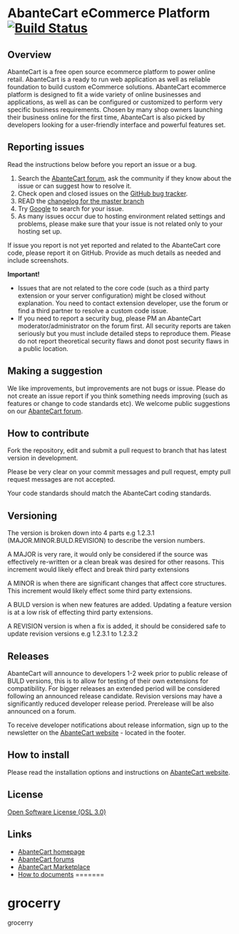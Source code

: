# AbanteCart eCommerce Platform [![Build Status](https://travis-ci.org/abantecart/abantecart-src.svg?branch=master)](https://travis-ci.org/abantecart/abantecart-src)


## Overview

AbanteCart is a free open source ecommerce platform to power online retail. AbanteCart is a ready to run web application as well as reliable foundation to build custom eCommerce solutions. 
AbanteCart ecommerce platform is designed to fit a wide variety of online businesses and applications, as well as can be configured or customized to perform very specific business requirements. Chosen by many shop owners launching their business online for the first time, AbanteCart is also picked by developers looking for a user-friendly interface and powerful features set. 

## Reporting issues

Read the instructions below before you report an issue or a bug.

 1. Search the [AbanteCart forum](http://forum.abantecart.com), ask the community if they know about the issue or can suggest how to resolve it.
 2. Check open and closed issues on the [GitHub bug tracker](https://github.com/abantecart/abantecart-src/issues).
 3. READ the [changelog for the master branch](https://github.com/abantecart/abantecart-src/blob/master/release_notes.txt)
 4. Try [Google](http://www.google.com) to search for your issue.
 5. As many issues occur due to hosting environment related settings and problems, please make sure that your issue is not related only  to your hosting set up. 

If issue you report is not yet reported and related to the AbanteCart core code, please report it on GitHub. Provide as much details as needed and include screenshots.

**Important!**
- Issues that are not related to the core code (such as a third party extension or your server configuration) might be closed without explanation. You need to contact extension developer, use the forum or find a third partner to resolve a custom code issue.
- If you need to report a security bug, please PM an AbanteCart moderator/administrator on the forum first. All security reports are taken seriously but you must include detailed steps to reproduce them. Please do not report theoretical security flaws and donot post security flaws in a public location.

## Making a suggestion

We like improvements, but improvements are not bugs or issue. Please do not create an issue report if you think something needs improving (such as features or change to code standards etc).
We welcome public suggestions on our [AbanteCart forum](http://forum.abantecart.com).

## How to contribute

Fork the repository, edit and submit a pull request to branch that has latest version in development.

Please be very clear on your commit messages and pull request, empty pull request messages are not accepted.

Your code standards should match the AbanteCart coding standards. 

## Versioning

The version is broken down into 4 parts e.g 1.2.3.1 (MAJOR.MINOR.BULD.REVISION) to describe the version numbers.

A MAJOR is very rare, it would only be considered if the source was effectively re-written or a clean break was desired for other reasons. This increment would likely effect and break third party extensions

A MINOR is when there are significant changes that affect core structures. This increment would likely effect some third party extensions.

A BULD version is when new features are added. Updating a feature version is at a low risk of effecting third party extensions.

A REVISION version is when a fix is added, it should be considered safe to update revision versions e.g 1.2.3.1 to 1.2.3.2

## Releases

AbanteCart will announce to developers 1-2 week prior to public release of BULD versions, this is to allow for testing of their own extensions for compatibility. For bigger releases an extended period will be considered following an announced release candidate. Revision versions may have a significantly reduced developer release period.
Prerelease will be also announced on a forum.

To receive developer notifications about release information, sign up to the newsletter on the [AbanteCart website](http://www.AbanteCart.com) - located in the footer. 

## How to install

Please read the installation options and instructions on [AbanteCart website](http://www.abantecart.com/ecommerce-getting-started).

## License

[Open Software License (OSL 3.0)](https://github.com/abantecart/abantecart-src/blob/master/LICENSE.txt)

## Links

- [AbanteCart homepage](http://www.abantecart.com/)
- [AbanteCart forums](http://forum.abantecart.com/)
- [AbanteCart Marketplace](http://marketplace.abantecart.com/)
- [How to documents](http://docs.abantecart.com/)
=======
# grocerry
grocerry
